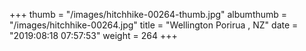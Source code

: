 +++
thumb = "/images/hitchhike-00264-thumb.jpg"
albumthumb = "/images/hitchhike-00264.jpg"
title = "Wellington Porirua , NZ"
date = "2019:08:18 07:57:53"
weight = 264
+++
